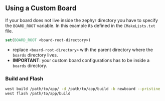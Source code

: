 ## Using a Custom Board
If your board does not live inside the zephyr directory you have to specify the `BOARD_ROOT` variable.
In this example its defined in the `CMakeLists.txt` file.
```CMake
set(BOARD_ROOT <board-root-directory>)
```
- replace `<board-root-directory>` with the parent directory where the `boards` directory lives.
- **IMPORTANT**: your custom board configurations has to be inside a `boards` directory.

### Build and Flash
```bash
west build /path/to/app/ -d /path/to/app/build -b newboard --pristine
west flash /path/to/app/build
```
